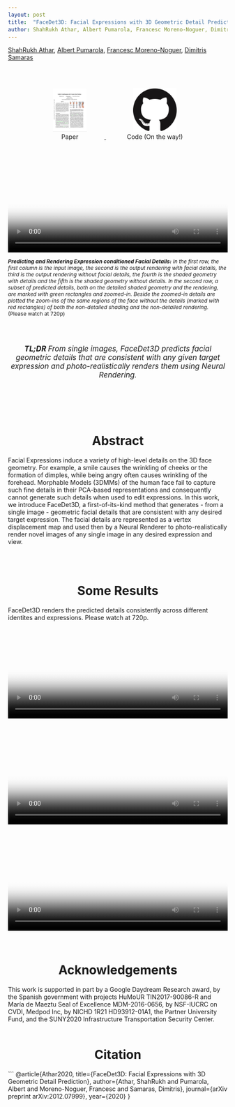 ```yaml
---
layout: post
title:  "FaceDet3D: Facial Expressions with 3D Geometric Detail Prediction"
author: ShahRukh Athar, Albert Pumarola, Francesc Moreno-Noguer, Dimitris Samaras
---
```


<head>
  <title>FaceDet3D: Facial Expressions with 3D Geometric Detail Prediction</title>
</head>

<p>
<a href="http://shahrukhathar.github.io/about/" target="_blank">ShahRukh Athar</a>,
<a href="https://www.albertpumarola.com/#page" target="_blank">Albert Pumarola</a>, 
<a href="http://www.iri.upc.edu/people/fmoreno/" target="_blank">Francesc Moreno-Noguer</a>,
<a href="https://www3.cs.stonybrook.edu/~samaras/" target="_blank">Dimitris Samaras</a>
</p>
<br>
<br>
<div align="center">
  <a href="https://arxiv.org/abs/2012.07999">
    <figure style="display:inline-block;">
      <img height="100" width="78" src="/images/FaceDet3D/paper-thumb.png">
      <figcaption>Paper</figcaption>
  </figure>
  </a>
  &nbsp;
  <a href="http://shahrukhathar.github.io/2020/12/14/FaceDet3D.html">
    <figure style="display:inline-block;">
      <img height="100" width="100" src="/images/github.png">
      <figcaption>Code (On the way!)</figcaption>
    </figure>
  </a>
</div>
<br>
<br>
<div class="embed-container" style="position:relative;padding-bottom:41.56%;">
  <video  style="width:100%;height:100%;position:absolute;left:0px;top:0px;" src="/videos/FaceDet3D/007_anger.mp4" poster="/videos/FaceDet3D/007_anger_thumb.png" controls>
  This is fallback content to display for user agents that do not support the video tag.
</video>
</div>
<p style="font-size:12px"><i><b>Predicting and Rendering Expression conditioned Facial Details:</b>  In the first row, the first column is the input image, the second is the output rendering with facial details, the third is the output rendering without facial details,  the fourth is the shaded geometry with details and the fifth is the shaded geometry without details. In the second row, a subset of predicted details, both on the detailed shaded geometry and the rendering, are marked with green rectangles and zoomed-in. Beside the zoomed-in details are plotted the zoom-ins of the same regions of the face without the details (marked with red rectangles) of both the non-detailed shading and the non-detailed rendering.</i> (Please watch at 720p)</p>

<br>
<div align="center">
  <br>
  <p style="font-size:17px"><i><b>TL;DR </b> From single images, FaceDet3D predicts facial geometric details that are consistent with any given target expression and photo-realistically renders them using Neural Rendering.</i></p>
  <br>
  <br>
</div>

<br>
<div align="center">
<br>
<h1 style="text-align: center">Abstract</h1>
</div>

Facial Expressions induce a variety of high-level details on the 3D face geometry. For example, a smile causes the wrinkling of cheeks or the formation of dimples, while being angry often causes wrinkling of the forehead. Morphable Models (3DMMs) of the human face fail to capture such fine details in their PCA-based representations  and consequently cannot generate such details when  used to edit expressions. In this work, we introduce FaceDet3D, a first-of-its-kind method that generates - from a single image - geometric facial details that are consistent with any desired target expression.  The facial details are represented as a vertex displacement map and used then by a Neural Renderer to photo-realistically render novel images of any single image in any desired expression and view. 

<br>
<div align="center">
<br>
<h1 style="text-align: center">Some Results</h1>
</div>

FaceDet3D renders the predicted details consistently across different identites and expressions. Please watch at 720p.

<div class="embed-container" style="position:relative;padding-bottom:41.56%;">
 <video  style="width:100%;height:100%;position:absolute;left:0px;top:0px;" src="/videos/FaceDet3D/005_happy.mp4" poster="/videos/FaceDet3D/005_happy_thumb.png" controls>
  This is fallback content to display for user agents that do not support the video tag.
  </video>
</div>
<br>
<br>
<div class="embed-container" style="position:relative;padding-bottom:41.56%;">
  <video  style="width:100%;height:100%;position:absolute;left:0px;top:0px;" src="/videos/FaceDet3D/008_anger.mp4" poster="/videos/FaceDet3D/008_anger_thumb.png" controls>
  This is fallback content to display for user agents that do not support the video tag.
  </video>
</div>
<br>
<br>
<div class="embed-container" style="position:relative;padding-bottom:41.56%;">
  <video  style="width:100%;height:100%;position:absolute;left:0px;top:0px;" src="/videos/FaceDet3D/003_happy.mp4" poster="/videos/FaceDet3D/003_happy_thumb.png" controls>
  This is fallback content to display for user agents that do not support the video tag.
  </video>
</div>

<br>
<div align="center">
<br>
<h1 style="text-align: center">Acknowledgements</h1>
</div>
This work is supported in part by a Google Daydream Research award, by the Spanish government with  projects HuMoUR TIN2017-90086-R and María de Maeztu Seal of Excellence MDM-2016-0656, by NSF-IUCRC on CVDI, Medpod Inc, by NICHD 1R21 HD93912-01A1, the Partner University Fund, and the SUNY2020 Infrastructure Transportation Security Center. 



<br>
<div align="center">
<br>
<h1 style="text-align: center">Citation</h1>
</div>
```
@article{Athar2020,
    title={FaceDet3D: Facial Expressions with 3D Geometric Detail Prediction},
    author={Athar, ShahRukh and Pumarola, Albert and Moreno-Noguer, Francesc and Samaras, Dimitris},
    journal={arXiv preprint arXiv:2012.07999},
    year={2020}
} 

```
